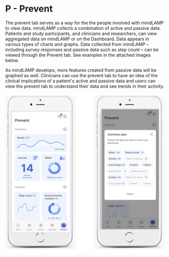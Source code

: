 # P - Prevent

The prevent tab serves as a way for the the people involved with mindLAMP to view data. mindLAMP collects a combination of active and passive data. Patients and study participants, and clinicians and researchers, can view aggregated data on mindLAMP or on the Dashboard. Data appears in various types of charts and graphs. Data collected from mindLAMP – including survey responses and passive data such as step count – can be viewed through the Prevent tab. See examples in the attached images below. 

As mindLAMP develops, more features created from passive data will be graphed as well. Clinicians can use the prevent tab to have an idea of the clinical implications of a patient's active and passive data and users can view the prevent tab to understand their data and see trends in their activity. 

![](assets/Untitled_49.png)



